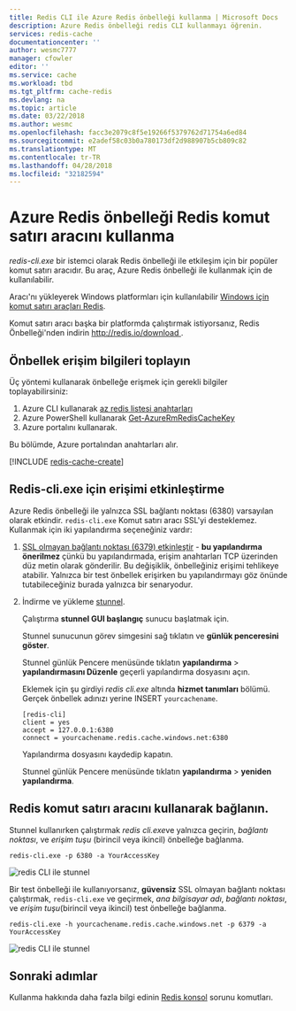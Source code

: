 ```yaml
---
title: Redis CLI ile Azure Redis önbelleği kullanma | Microsoft Docs
description: Azure Redis önbelleği redis CLI kullanmayı öğrenin.
services: redis-cache
documentationcenter: ''
author: wesmc7777
manager: cfowler
editor: ''
ms.service: cache
ms.workload: tbd
ms.tgt_pltfrm: cache-redis
ms.devlang: na
ms.topic: article
ms.date: 03/22/2018
ms.author: wesmc
ms.openlocfilehash: facc3e2079c8f5e19266f5379762d71754a6ed84
ms.sourcegitcommit: e2adef58c03b0a780173df2d988907b5cb809c82
ms.translationtype: MT
ms.contentlocale: tr-TR
ms.lasthandoff: 04/28/2018
ms.locfileid: "32182594"
---
```

# <a name="how-to-use-the-redis-command-line-tool-with-azure-redis-cache"></a>Azure Redis önbelleği Redis komut satırı aracını kullanma

*redis-cli.exe* bir istemci olarak Redis önbelleği ile etkileşim için bir popüler komut satırı aracıdır. Bu araç, Azure Redis önbelleği ile kullanmak için de kullanılabilir.

Aracı'nı yükleyerek Windows platformları için kullanılabilir [Windows için komut satırı araçları Redis](https://github.com/MSOpenTech/redis/releases/). 

Komut satırı aracı başka bir platformda çalıştırmak istiyorsanız, Redis Önbelleği'nden indirin [ http://redis.io/download ](https://redis.io/download).

## <a name="gather-cache-access-information"></a>Önbellek erişim bilgileri toplayın

Üç yöntemi kullanarak önbelleğe erişmek için gerekli bilgiler toplayabilirsiniz:

1. Azure CLI kullanarak [az redis listesi anahtarları](https://docs.microsoft.com/cli/azure/redis?view=azure-cli-latest#az-redis-list-keys)
2. Azure PowerShell kullanarak [Get-AzureRmRedisCacheKey](https://docs.microsoft.com/powershell/module/azurerm.rediscache/Get-AzureRmRedisCacheKey?view=azurermps-4.4.1)
3. Azure portalını kullanarak.

Bu bölümde, Azure portalından anahtarları alır.

[!INCLUDE [redis-cache-create](../../includes/redis-cache-access-keys.md)]


## <a name="enable-access-for-redis-cliexe"></a>Redis-cli.exe için erişimi etkinleştirme

Azure Redis önbelleği ile yalnızca SSL bağlantı noktası (6380) varsayılan olarak etkindir. `redis-cli.exe` Komut satırı aracı SSL'yi desteklemez. Kullanmak için iki yapılandırma seçeneğiniz vardır:

1. [SSL olmayan bağlantı noktası (6379) etkinleştir](cache-configure.md#access-ports) - **bu yapılandırma önerilmez** çünkü bu yapılandırmada, erişim anahtarları TCP üzerinden düz metin olarak gönderilir. Bu değişiklik, önbelleğiniz erişimi tehlikeye atabilir. Yalnızca bir test önbellek erişirken bu yapılandırmayı göz önünde tutabileceğiniz burada yalnızca bir senaryodur.

2. İndirme ve yükleme [stunnel](https://www.stunnel.org/downloads.html).

    Çalıştırma **stunnel GUI başlangıç** sunucu başlatmak için.

    Stunnel sunucunun görev simgesini sağ tıklatın ve **günlük penceresini göster**.

    Stunnel günlük Pencere menüsünde tıklatın **yapılandırma** > **yapılandırmasını Düzenle** geçerli yapılandırma dosyasını açın.

    Eklemek için şu girdiyi *redis cli.exe* altında **hizmet tanımları** bölümü. Gerçek önbellek adınızı yerine INSERT `yourcachename`. 

    ```
    [redis-cli]
    client = yes
    accept = 127.0.0.1:6380
    connect = yourcachename.redis.cache.windows.net:6380
    ```

    Yapılandırma dosyasını kaydedip kapatın. 
  
    Stunnel günlük Pencere menüsünde tıklatın **yapılandırma** > **yeniden yapılandırma**.


## <a name="connect-using-the-redis-command-line-tool"></a>Redis komut satırı aracını kullanarak bağlanın.

Stunnel kullanırken çalıştırmak *redis cli.exe*ve yalnızca geçirin, *bağlantı noktası*, ve *erişim tuşu* (birincil veya ikincil) önbelleğe bağlanma.

```
redis-cli.exe -p 6380 -a YourAccessKey
```

![redis CLI ile stunnel](media/cache-how-to-redis-cli-tool/cache-redis-cli-stunnel.png)

Bir test önbelleği ile kullanıyorsanız, **güvensiz** SSL olmayan bağlantı noktası çalıştırmak, `redis-cli.exe` ve geçirmek, *ana bilgisayar adı*, *bağlantı noktası*, ve *erişim tuşu*(birincil veya ikincil) test önbelleğe bağlanma.

```
redis-cli.exe -h yourcachename.redis.cache.windows.net -p 6379 -a YourAccessKey
```

![redis CLI ile stunnel](media/cache-how-to-redis-cli-tool/cache-redis-cli-non-ssl.png)




## <a name="next-steps"></a>Sonraki adımlar

Kullanma hakkında daha fazla bilgi edinin [Redis konsol](cache-configure.md#redis-console) sorunu komutları.

